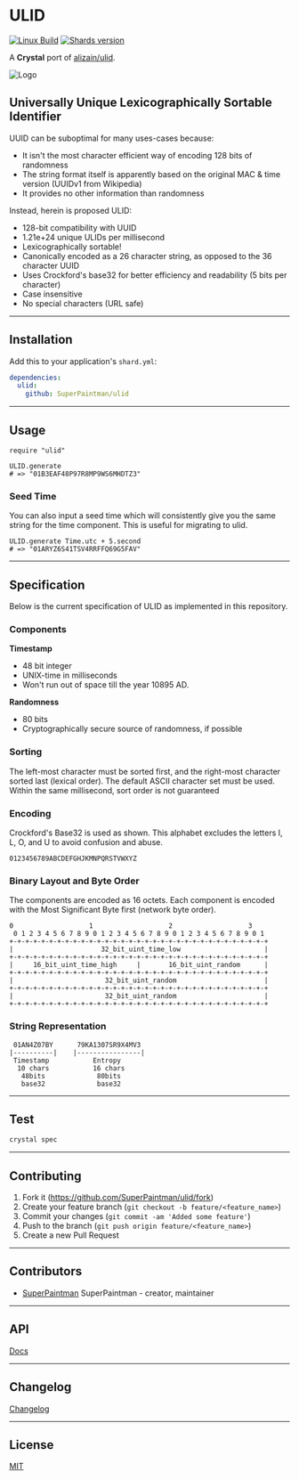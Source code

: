 # ULID

[![Linux Build][travis-image]][travis-url]
[![Shards version][shards-image]][shards-url]

A **Crystal** port of [alizain/ulid][origin-lib-url].


![Logo][logo-image]


## Universally Unique Lexicographically Sortable Identifier

UUID can be suboptimal for many uses-cases because:

- It isn't the most character efficient way of encoding 128 bits of randomness
- The string format itself is apparently based on the original MAC & time version (UUIDv1 from Wikipedia)
- It provides no other information than randomness

Instead, herein is proposed ULID:

- 128-bit compatibility with UUID
- 1.21e+24 unique ULIDs per millisecond
- Lexicographically sortable!
- Canonically encoded as a 26 character string, as opposed to the 36 character UUID
- Uses Crockford's base32 for better efficiency and readability (5 bits per character)
- Case insensitive
- No special characters (URL safe)


--------------------------------------------------------------------------------

## Installation

Add this to your application's `shard.yml`:

```yaml
dependencies:
  ulid:
    github: SuperPaintman/ulid
```


--------------------------------------------------------------------------------

## Usage

```crystal
require "ulid"

ULID.generate
# => "01B3EAF48P97R8MP9WS6MHDTZ3"
```


### Seed Time

You can also input a seed time which will consistently give you the same string for the time component. This is useful for migrating to ulid.

```crystal
ULID.generate Time.utc + 5.second
# => "01ARYZ6S41TSV4RRFFQ69G5FAV"
```


--------------------------------------------------------------------------------

## Specification

Below is the current specification of ULID as implemented in this repository.


### Components

**Timestamp**
- 48 bit integer
- UNIX-time in milliseconds
- Won't run out of space till the year 10895 AD.

**Randomness**
- 80 bits
- Cryptographically secure source of randomness, if possible


### Sorting

The left-most character must be sorted first, and the right-most character
sorted last (lexical order). The default ASCII character set must be used.
Within the same millisecond, sort order is not guaranteed


### Encoding

Crockford's Base32 is used as shown. This alphabet excludes the letters I, L, O,
and U to avoid confusion and abuse.

```
0123456789ABCDEFGHJKMNPQRSTVWXYZ
```


### Binary Layout and Byte Order

The components are encoded as 16 octets. Each component is encoded with the Most
Significant Byte first (network byte order).

```
0                   1                   2                   3
 0 1 2 3 4 5 6 7 8 9 0 1 2 3 4 5 6 7 8 9 0 1 2 3 4 5 6 7 8 9 0 1
+-+-+-+-+-+-+-+-+-+-+-+-+-+-+-+-+-+-+-+-+-+-+-+-+-+-+-+-+-+-+-+-+
|                      32_bit_uint_time_low                     |
+-+-+-+-+-+-+-+-+-+-+-+-+-+-+-+-+-+-+-+-+-+-+-+-+-+-+-+-+-+-+-+-+
|     16_bit_uint_time_high     |       16_bit_uint_random      |
+-+-+-+-+-+-+-+-+-+-+-+-+-+-+-+-+-+-+-+-+-+-+-+-+-+-+-+-+-+-+-+-+
|                       32_bit_uint_random                      |
+-+-+-+-+-+-+-+-+-+-+-+-+-+-+-+-+-+-+-+-+-+-+-+-+-+-+-+-+-+-+-+-+
|                       32_bit_uint_random                      |
+-+-+-+-+-+-+-+-+-+-+-+-+-+-+-+-+-+-+-+-+-+-+-+-+-+-+-+-+-+-+-+-+
```


### String Representation

```
 01AN4Z07BY      79KA1307SR9X4MV3
|----------|    |----------------|
 Timestamp           Entropy
  10 chars           16 chars
   48bits             80bits
   base32             base32
```


--------------------------------------------------------------------------------

## Test

```sh
crystal spec
```


--------------------------------------------------------------------------------

## Contributing

1. Fork it (<https://github.com/SuperPaintman/ulid/fork>)
2. Create your feature branch (`git checkout -b feature/<feature_name>`)
3. Commit your changes (`git commit -am 'Added some feature'`)
4. Push to the branch (`git push origin feature/<feature_name>`)
5. Create a new Pull Request


--------------------------------------------------------------------------------

## Contributors

- [SuperPaintman](https://github.com/SuperPaintman) SuperPaintman - creator, maintainer


--------------------------------------------------------------------------------

## API
[Docs][docs-url]


--------------------------------------------------------------------------------

## Changelog
[Changelog][changelog-url]


--------------------------------------------------------------------------------

## License

[MIT][license-url]


[license-url]: LICENSE
[changelog-url]: CHANGELOG.md
[docs-url]: https://superpaintman.github.io/ulid/
[logo-image]: README/logo.png
[origin-lib-url]: https://github.com/alizain/ulid
[travis-image]: https://img.shields.io/travis/SuperPaintman/ulid/master.svg?label=linux
[travis-url]: https://travis-ci.org/SuperPaintman/ulid
[shards-image]: https://img.shields.io/github/tag/superpaintman/ulid.svg?label=shards
[shards-url]: https://github.com/superpaintman/ulid

